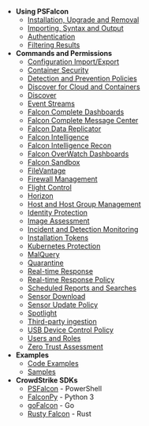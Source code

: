 * __Using PSFalcon__
    + [Installation, Upgrade and Removal](Installation,-Upgrade-and-Removal)
    + [Importing, Syntax and Output](Importing,-Syntax-and-Output)
    + [Authentication](Authentication)
    + [Filtering Results](Filtering-Results)
* __Commands and Permissions__
    + [Configuration Import/Export](Configuration-Import-Export)
    + [Container Security](Container-Security)
    + [Detection and Prevention Policies](Detection-and-Prevention-Policies)
    + [Discover for Cloud and Containers](Discover-for-Cloud-and-Containers)
    + [Discover](Discover)
    + [Event Streams](Event-Streams)
    + [Falcon Complete Dashboards](Falcon-Complete-Dashboards)
    + [Falcon Complete Message Center](Falcon-Complete-Message-Center)
    + [Falcon Data Replicator](Falcon-Data-Replicator)
    + [Falcon Intelligence](Falcon-Intelligence)
    + [Falcon Intelligence Recon](Falcon-Intelligence-Recon)
    + [Falcon OverWatch Dashboards](Falcon-OverWatch-Dashboards)
    + [Falcon Sandbox](Falcon-Sandbox)
    + [FileVantage](FileVantage)
    + [Firewall Management](Firewall-Management)
    + [Flight Control](Flight-Control)
    + [Horizon](Horizon)
    + [Host and Host Group Management](Host-and-Host-Group-Management)
    + [Identity Protection](Identity-Protection)
    + [Image Assessment](Image-Assessment)
    + [Incident and Detection Monitoring](Incident-and-Detection-Monitoring)
    + [Installation Tokens](Installation-Tokens)
    + [Kubernetes Protection](Kubernetes-Protection)
    + [MalQuery](MalQuery)
    + [Quarantine](Quarantine)
    + [Real-time Response](Real-time-Response)
    + [Real-time Response Policy](Real-time-Response-Policy)
    + [Scheduled Reports and Searches](Scheduled-Reports-and-Searches)
    + [Sensor Download](Sensor-Download)
    + [Sensor Update Policy](Sensor-Update-Policy)
    + [Spotlight](Spotlight)
    + [Third-party ingestion](Third-party-ingestion)
    + [USB Device Control Policy](USB-Device-Control-Policy)
    + [Users and Roles](Users-and-Roles)
    + [Zero Trust Assessment](Zero-Trust-Assessment)
* __Examples__
    + [Code Examples](Code-Examples)
    + [Samples](https://github.com/CrowdStrike/psfalcon/tree/master/samples)
* __CrowdStrike SDKs__
    + [PSFalcon](https://github.com/CrowdStrike/psfalcon/wiki) - PowerShell
    + [FalconPy](https://github.com/CrowdStrike/falconpy/wiki) - Python 3
    + [goFalcon](https://pkg.go.dev/github.com/crowdstrike/gofalcon) - Go
    + [Rusty Falcon](https://docs.rs/rusty_falcon/latest/rusty_falcon) - Rust